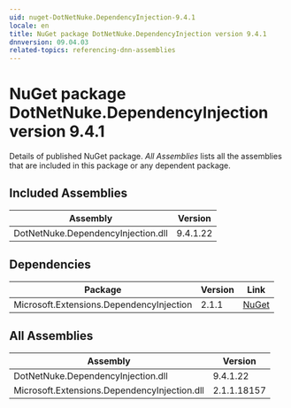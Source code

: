```yaml
---
uid: nuget-DotNetNuke.DependencyInjection-9.4.1
locale: en
title: NuGet package DotNetNuke.DependencyInjection version 9.4.1
dnnversion: 09.04.03
related-topics: referencing-dnn-assemblies
---
```


# NuGet package DotNetNuke.DependencyInjection version 9.4.1
Details of published NuGet package.
*All Assemblies* lists all the assemblies that are included in this package or any dependent package.

## Included Assemblies

|Assembly|Version|
|---|---|
|DotNetNuke.DependencyInjection.dll|9.4.1.22|

## Dependencies

|Package|Version|Link|
|---|---|---|
|Microsoft.Extensions.DependencyInjection|2.1.1|[NuGet](https://www.nuget.org/packages/Microsoft.Extensions.DependencyInjection/2.1.1)|

## All Assemblies

|Assembly|Version|
|---|---|
|DotNetNuke.DependencyInjection.dll|9.4.1.22|
|Microsoft.Extensions.DependencyInjection.dll|2.1.1.18157|

